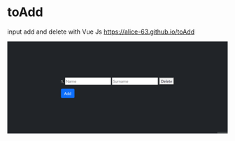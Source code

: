 # toAdd
input add and delete with Vue Js
https://alice-63.github.io/toAdd

![](https://github.com/Alice-63/toAdd/blob/main/toAdd.gif)
